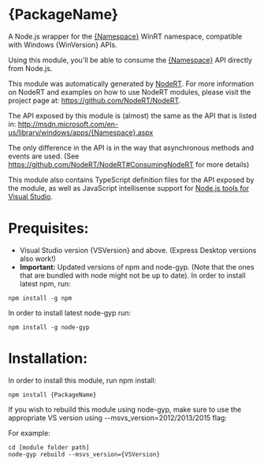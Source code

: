 {PackageName}
=====

A Node.js wrapper for the <a href="http://msdn.microsoft.com/en-us/library/windows/apps/{Namespace}.aspx" target="_blank">{Namespace}</a> WinRT namespace, compatible with Windows {WinVersion} APIs.

Using this module, you'll be able to consume the <a href="http://msdn.microsoft.com/en-us/library/windows/apps/{Namespace}.aspx" target="_blank">{Namespace}</a> API directly from Node.js.

This module was automatically generated by <a href="https://github.com/NodeRT/NodeRT" target="_blank">NodeRT</a>. 
For more information on NodeRT and examples on how to use NodeRT modules, please visit the project page at: <a href="https://github.com/NodeRT/NodeRT" target="_blank">https://github.com/NodeRT/NodeRT</a>.

The API exposed by this module is (almost) the same as the API that is listed in: <a href="http://msdn.microsoft.com/en-us/library/windows/apps/{Namespace}.aspx" target="_blank">http://msdn.microsoft.com/en-us/library/windows/apps/{Namespace}.aspx</a>

The only difference in the API is in the way that asynchronous methods and events are used. (See <a href="https://github.com/NodeRT/NodeRT#ConsumingNodeRT" target="_blank">https://github.com/NodeRT/NodeRT#ConsumingNodeRT</a> for more details)

This module also contains TypeScript definition files for the API exposed by the module, as well as JavaScript intellisense support for <a href="http://nodejstools.codeplex.com/" target="_blank">Node.js tools for Visual Studio</a>.

Prequisites:
============
* Visual Studio version {VSVersion} and above. (Express Desktop versions also work!)
* <b>Important:</b> Updated versions of npm and node-gyp. (Note that the ones that are bundled with node might not be up to date). In order to install latest npm, run:
```
npm install -g npm
```

In order to install latest node-gyp run:
```
npm install -g node-gyp
```

Installation:
=============
In order to install this module, run npm install:

```
npm install {PackageName}
```

If you wish to rebuild this module using node-gyp, make sure to use the appropriate VS version using --msvs_version=2012/2013/2015 flag:

For example:

```
cd [module folder path]
node-gyp rebuild --msvs_version={VSVersion}
```